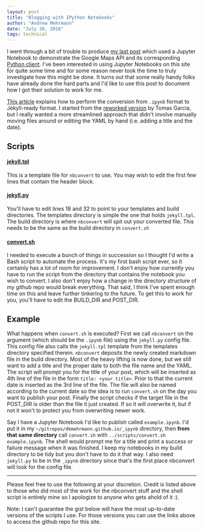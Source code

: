 ```yaml
---
layout: post
title: "Blogging with IPython Notebooks"
author: "Andrew Mehrmann"
date: "July 26, 2016"
tags: technical
---
```


I went through a bit of trouble to produce [my last post](/2016/06/20/google_maps.html) which used a Jupyter Notebook to demonstrate the Google Maps API and its corresponding [Python client](https://github.com/googlemaps/google-maps-services-python). I've been interested in using Jupyter Notebooks on this site for quite some time and for some reason never took the time to truly investigate how this might be done. It turns out that some really handy folks have already done the hard parts and I'd like to use this post to document how I got their solution to work for me.  

[This article](http://christop.club/2014/02/21/blogging-with-ipython-and-jekyll/) explains how to perform the conversion from `.ipynb` format to Jekyll-ready format. I started from the [reworked version](https://gist.github.com/tgarc/7d6901858ef708030c19#file-example_usage) by Tomas Garcia, but I really wanted a more streamlined approach that didn't involve manually moving files around or editing the YAML by hand (i.e. adding a title and the date).

## Scripts

#### [jekyll.tpl](https://github.com/dkmehrmann/dkmehrmann.github.io/blob/master/scripts/jekyll.tpl)

This is a template file for `nbconvert` to use. You may wish to edit the first few lines that contain the header block.

#### [jekyll.py](https://github.com/dkmehrmann/dkmehrmann.github.io/tree/master/_ipynb/jekyll.py)

You'll have to edit lines 18 and 32 to point to your templates and build directories. The templates directory is simple the one that holds `jekyll.tpl`. The build directory is where `nbconvert` will spit out your converted file. This needs to be the same as the build directory in `convert.sh`

#### [convert.sh](https://github.com/dkmehrmann/dkmehrmann.github.io/blob/master/scripts/convert.sh)

I needed to execute a bunch of things in succession so I thought I'd write a Bash script to automate the process. It's my first bash script ever, so it certainly has a lot of room for improvement. I don't enjoy how currently you have to run the script from the directory that contains the notebook you wish to convert. I also don't enjoy how a change in the directory structure of my github repo would break everything. That said, I think I've spent enough time on this and leave further tinkering to the future. To get this to work for you, you'll have to edit the BUILD_DIR and POST_DIR.


## Example

What happens when `convert.sh` is executed? First we call `nbconvert` on the argument (which should be the `.ipynb` file) using the `jekyll.py` config file. This config file also calls the `jekyll.tpl` template from the templates directory specified therein. `nbconvert` deposits the newly created markdown file in the build directory. Most of the heavy lifting is now done, but we still want to add a title and the proper date to both the file name and the YAML. The script will prompt you for the title of your post, which will be inserted as 4th line of the file in the form `title: <your title>`. Prior to that the current date is inserted as the 3rd line of the file. The file will also be named according to the current date so the idea is to run `convert.sh` on the day you want to publish your post. Finally the script checks if the target file in the POST_DIR is older than the file it just created. If so it will overwrite it, but if not it won't to protect you from overwriting newer work.

Say I have a Jupyter Notebook I'd like to publish called `example.ipynb`. I'd put it in my `~/gitrepos/dkmehrmann.github.io/_ipynb` directory, then **from that same directory** call `convert.sh` with `../scripts/convert.sh example.ipynb`. The shell would prompt me for a title and print a success or failure message when it was finished. I keep my notebooks in my build directory to be tidy but you don't have to do it that way. I also need `jekyll.py` to be in the `_ipynb` directory since that's the first place nbconvert will look for the config file.

***

Please feel free to use the following at your discretion. Credit is listed above to those who did most of the work for the nbconvert stuff and the shell script is entirely mine so I apologize to anyone who gets ahold of it :).


Note: I can't guarantee the gist below will have the most up-to-date versions of the scripts I use. For those versions you can use the links above to access the github repo for this site.

<script src="https://gist.github.com/dkmehrmann/3fd9e8b89a6e442fdc8787a4c1dbf4f2.js"></script>
